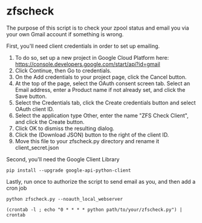 # zfscheck
The purpose of this script is to check your zpool status and email you via your own Gmail account if something is wrong.

First, you'll need client credentials in order to set up emailing.
1. To do so, set up a new project in Google Cloud Platform here: https://console.developers.google.com/start/api?id=gmail
2. Click Continue, then Go to credentials.
3. On the Add credentials to your project page, click the Cancel button.
4. At the top of the page, select the OAuth consent screen tab. Select an Email address, enter a Product name if not already set, and click the Save button.
5. Select the Credentials tab, click the Create credentials button and select OAuth client ID.
6. Select the application type Other, enter the name "ZFS Check Client", and click the Create button.
7. Click OK to dismiss the resulting dialog.
8. Click the (Download JSON) button to the right of the client ID.
9. Move this file to your zfscheck.py directory and rename it client_secret.json

Second, you'll need the Google Client Library

`pip install --upgrade google-api-python-client`

Lastly, run once to authorize the script to send email as you, and then add a cron job

`python zfscheck.py --noauth_local_webserver`

`(crontab -l ; echo "0 * * * * python path/to/your/zfscheck.py") | crontab`
